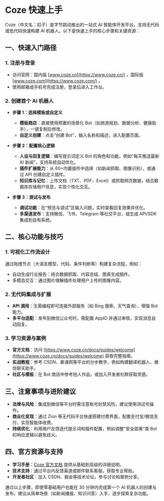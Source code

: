 # Coze 快速上手

Coze（中文名：扣子）是字节跳动推出的一站式 AI 智能体开发平台，支持无代码或低代码快速构建 AI 机器人。以下是快速上手的核心步骤和关键资源：

## 一、快速入门路径

### 1. **注册与登录**

- 访问官网：国内版 [www.coze.cn](https://www.coze.cn/) ，国际版 [www.coze.com](https://www.coze.com/) 。
- 使用邮箱或手机号完成注册，登录后进入工作台。

### 2. **创建首个 AI 机器人**

- **步骤 1：选择模板或自定义**

  - **模板商店**：直接使用预置的场景化 Bot（如旅游规划、数据分析、健康助手），一键复制后修改。
  - **自定义创建**：点击“创建 Bot”，输入名称和描述，进入配置页面。

- **步骤 2：配置核心逻辑**

  - **人设与回复逻辑**：编写提示词定义 Bot 的角色和功能，例如“每天推送最新 AI 新闻”，支持系统自动优化。
  - **插件扩展能力**：从 60+内置插件中选择（如新闻抓取、图像识别），或通过 API 创建自定义插件。
  - **知识库与记忆**：上传文档（TXT、PDF、Excel）或抓取网页数据，结合数据库存储用户信息，实现个性化交互。

- **步骤 3：测试与发布**
  - **调试功能**：在“预览与调试”区输入问题，实时查看回复效果并优化。
  - **多渠道发布**：支持微信、飞书、Telegram 等社交平台，或生成 API/SDK 集成到自有系统。

## 二、核心功能与技巧

### 1. **可视化工作流设计**

通过拖拽节点（大语言模型、代码、条件判断等）构建复杂流程，例如：

- 自动生成行业报告：结合数据抓取、内容总结、图表生成插件。
- 多模态交互：通过图片理解插件处理用户上传的图像内容。

### 2. **无代码集成与扩展**

- **API 调用**：无需编程即可连接外部服务（如 Bing 搜索、天气查询），增强 Bot 能力。
- **多平台适配**：发布到微信公众号时，需配置 AppID 并通过审核，实现消息自动回复。

### 3. **学习资源与案例**

- **官方文档**：访问 [https://www.coze.cn/docs/guides/welcome](https://www.coze.cn/docs/guides/welcome) 获取完整指南。
- **实战教程**：参考 CSDN、慕课网等平台的分步教学，例如构建翻译机器人、微信聊天助手。
- **社区与模板**：在 Bot 商店中参考他人作品，或加入开发者社群获取灵感。

## 三、注意事项与进阶建议

- **法律与风险**：集成到微信等平台时需注意账号封禁风险，建议使用测试号操作。
- **商业化变现**：通过 Zion 等无代码平台快速搭建付费界面，配置支付宝/微信支付，实现智能体收费。
- **持续优化**：利用用户反馈迭代提示词和插件配置，例如调整“安全距离”类 Bot 的响应逻辑以避免歧义。

## 四、官方资源与支持

- **学习手册**：[Coze 官方文档](https://www.coze.cn/docs/guides/welcome) 提供从基础到高级的详细说明。
- **技术支持**：通过平台内反馈渠道或邮件联系客服，获取专业帮助。
- **开发者社区**：加入 CSDN、掘金等技术论坛，参与讨论和案例分享。

通过以上步骤，即使零基础用户也能在 30 分钟内完成第一个 AI 机器人的创建与发布。建议从简单场景（如新闻播报、知识问答）入手，逐步探索复杂功能。
